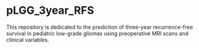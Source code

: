 # pLGG_3year_RFS
This repository is dedicated to the prediction of three-year recurrence-free survival in pediatric low-grade gliomas using preoperative MRI scans and clinical variables.
